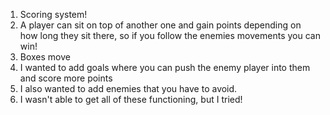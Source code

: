 1. Scoring system!
2. A player can sit on top of another one and gain points depending on how long they sit there, so if you follow the enemies movements you can win!
3. Boxes move
4. I wanted to add goals where you can push the enemy player into them and score more points
5. I also wanted to add enemies that you have to avoid.
6. I wasn't able to get all of these functioning, but I tried!
